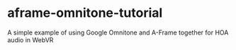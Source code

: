 # aframe-omnitone-tutorial
A simple example of using Google Omnitone and A-Frame together for HOA audio in WebVR

